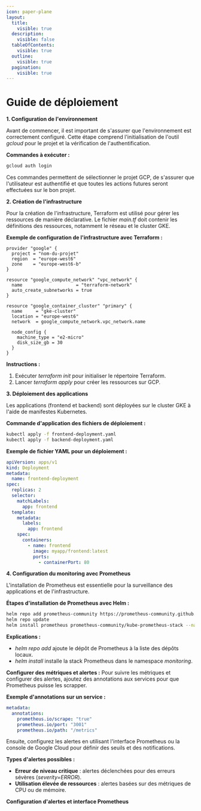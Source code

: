 ```yaml
---
icon: paper-plane
layout:
  title:
    visible: true
  description:
    visible: false
  tableOfContents:
    visible: true
  outline:
    visible: true
  pagination:
    visible: true
---
```


# Guide de déploiement

**1. Configuration de l'environnement**

Avant de commencer, il est important de s'assurer que l'environnement est correctement configuré. Cette étape comprend l'initialisation de l'outil _gcloud_ pour le projet et la vérification de l'authentification.

**Commandes à exécuter :**

```bash
gcloud auth login
```

Ces commandes permettent de sélectionner le projet GCP, de s'assurer que l'utilisateur est authentifié et que toutes les actions futures seront effectuées sur le bon projet.

**2. Création de l'infrastructure**

Pour la création de l'infrastructure, Terraform est utilisé pour gérer les ressources de manière déclarative. Le fichier _main.tf_ doit contenir les définitions des ressources, notamment le réseau et le cluster GKE.

**Exemple de configuration de l'infrastructure avec Terraform :**

```hcl
provider "google" {
  project = "nom-du-projet"
  region  = "europe-west6"
  zone    = "europe-west6-b"
}

resource "google_compute_network" "vpc_network" {
  name                    = "terraform-network"
  auto_create_subnetworks = true
}

resource "google_container_cluster" "primary" {
  name     = "gke-cluster"
  location = "europe-west6"
  network  = google_compute_network.vpc_network.name

  node_config {
    machine_type = "e2-micro"
    disk_size_gb = 30
  }
}
```

**Instructions :**

1. Exécuter _terraform init_ pour initialiser le répertoire Terraform.
2. Lancer _terraform apply_ pour créer les ressources sur GCP.

**3. Déploiement des applications**

Les applications (frontend et backend) sont déployées sur le cluster GKE à l'aide de manifestes Kubernetes.

**Commande d'application des fichiers de déploiement :**

```bash
kubectl apply -f frontend-deployment.yaml
kubectl apply -f backend-deployment.yaml
```

**Exemple de fichier YAML pour un déploiement :**

```yaml
apiVersion: apps/v1
kind: Deployment
metadata:
  name: frontend-deployment
spec:
  replicas: 2
  selector:
    matchLabels:
      app: frontend
  template:
    metadata:
      labels:
        app: frontend
    spec:
      containers:
        - name: frontend
          image: myapp/frontend:latest
          ports:
            - containerPort: 80
```

**4. Configuration du monitoring avec Prometheus**

L'installation de Prometheus est essentielle pour la surveillance des applications et de l'infrastructure.

**Étapes d'installation de Prometheus avec Helm :**

```bash
helm repo add prometheus-community https://prometheus-community.github.io/helm-charts
helm repo update
helm install prometheus prometheus-community/kube-prometheus-stack --namespace monitoring --create-namespace
```

**Explications :**

* _helm repo add_ ajoute le dépôt de Prometheus à la liste des dépôts locaux.
* _helm install_ installe la stack Prometheus dans le namespace _monitoring_.

**Configurer des métriques et alertes :** Pour suivre les métriques et configurer des alertes, ajoutez des annotations aux services pour que Prometheus puisse les scrapper.

**Exemple d'annotations sur un service :**

```yaml
metadata:
  annotations:
    prometheus.io/scrape: "true"
    prometheus.io/port: "3001"
    prometheus.io/path: "/metrics"
```

Ensuite, configurez les alertes en utilisant l'interface Prometheus ou la console de Google Cloud pour définir des seuils et des notifications.

**Types d'alertes possibles :**

* **Erreur de niveau critique** : alertes déclenchées pour des erreurs sévères (_severity=ERROR_).
* **Utilisation élevée de ressources** : alertes basées sur des métriques de CPU ou de mémoire.

**Configuration d'alertes et interface Prometheus**

<div><figure><img src="../.gitbook/assets/Capture d&#x27;écran 2024-11-08 112341.png" alt=""><figcaption></figcaption></figure> <figure><img src="../.gitbook/assets/Capture d&#x27;écran 2024-11-08 173214.png" alt=""><figcaption></figcaption></figure></div>


